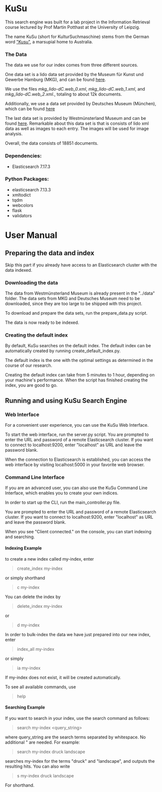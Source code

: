 # KuSu

This search engine was built for a lab project in the Information Retrieval course lectured by Prof Martin Potthast at 
the University of Leipzig.

The name KuSu (short for KulturSuchmaschine) stems from the German word ["Kusu"](https://de.wikipedia.org/wiki/Kusus), a marsupial home to Australia.

### The Data

The data we use for our index comes from three different sources.

One data set is a lido data set provided by the Museum für Kunst und Gewerbe Hamburg (MKG), and can be found [here](https://github.com/MKGHamburg/MKGCollectionOnlineLIDO_XML).

We use the files <i>mkg_lido-dC.web_0.xml</i>, <i>mkg_lido-dC.web_1.xml</i>, and <i>mkg_lido-dC.web_2.xml</i>., totaling to about 12k documents.

Additionally, we use a data set provided by Deutsches Museum (München), which can be found [here](https://dmd.plus/opendata/digiporta/dm/xml/)

The last data set is provided by Westmünsterland Museum and can be found [here](https://download.codingdavinci.de/index.php/s/y7wHa8r6dWtnTTm?dir=undefined&path=%2F&openfile=551921).
Remarkable about this data set is that is consists of lido xml data as well as images to each entry.
The images will be used for image analysis.

Overall, the data consists of 18851 documents.

### Dependencies:
* Elasticsearch 7.17.3

### Python Packages:
* elasticsearch 7.13.3
* xmltodict
* tqdm
* webcolors
* flask
* validators

# User Manual



## Preparing the data and index

Skip this part if you already have access to an Elasticsearch cluster with the data indexed.

### Downloading the data

The data from Westmünsterland Museum is already present in the "../data" folder.
The data sets from MKG and Deutsches Museum need to be downloaded, since they are too large to be shipped with this project.

To download and prepare the data sets, run the prepare_data.py script.

The data is now ready to be indexed.

### Creating the default index

By default, KuSu searches on the default index. The default index can be automatically created by running 
create_default_index.py.

The default index is the one with the optimal settings as determined in the course of our 
research.

Creating the default index can take from 5 minutes to 1 hour, depending on your machine's performance. When the script has
finished creating the index, you are good to go.

## Running and using KuSu Search Engine

### Web Interface

For a convenient user experience, you can use the KuSu Web Interface.

To start the web interface, run the server.py script. You are prompted to enter the URL and password of a remote
Elasticsearch cluster. If you want to connect to localhost:9200, enter "localhost" as URL and leave the password blank.

When the connection to Elasticsearch is established, you can access the web interface by visiting localhost:5000 in your
favorite web browser.

### Command Line Interface

If you are an advanced user, you can also use the KuSu Command Line Interface, which enables you to create your own 
indices.

In order to start up the CLI, run the main_controller.py file.

You are prompted to enter the URL and password of a remote
Elasticsearch cluster. If you want to connect to localhost:9200, enter "localhost" as URL and leave the password blank.

When you see "Client connected." on the console, you can start indexing and searching.

#### Indexing Example

to create a new index called my-index, enter
> create_index my-index

or simply shorthand

> c my-index

You can delete the index by

> delete_index my-index

or

> d my-index

In order to bulk-index the data we have just prepared into our new index, enter

> index_all my-index

or simply

> ia my-index

If my-index does not exist, it will be created automatically.

To see all available commands, use

> help

#### Searching Example

If you want to search in your index, use the search command as follows:

> search my-index <query_string>

where query_string are the search terms separated by whitespace. No additional " are needed.
For example:

> search my-index druck landscape

searches my-index for the terms "druck" and "landscape", and outputs the resulting hits.
You can also write

> s my-index druck landscape

For shorthand.
